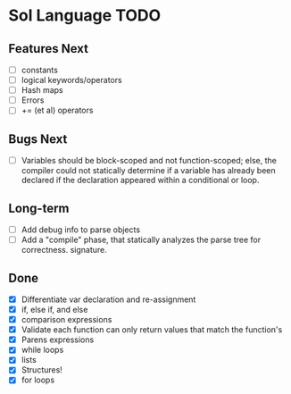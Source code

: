 # Sol Language TODO

## Features Next

- [ ] constants
- [ ] logical keywords/operators
- [ ] Hash maps
- [ ] Errors
- [ ] += (et al) operators

## Bugs Next

- [ ] Variables should be block-scoped and not function-scoped; else, the
  compiler could not statically determine if a variable has already been
  declared if the declaration appeared within a conditional or loop.

## Long-term

- [ ] Add debug info to parse objects
- [ ] Add a "compile" phase, that statically analyzes the parse tree for
  correctness.
    signature.

## Done

- [x] Differentiate var declaration and re-assignment
- [x] if, else if, and else
- [x] comparison expressions
- [x] Validate each function can only return values that match the function's
- [x] Parens expressions
- [x] while loops
- [x] lists
- [x] Structures!
- [x] for loops
